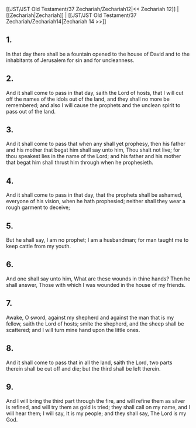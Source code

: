 [[JST/JST Old Testament/37 Zechariah/Zechariah12|<< Zechariah 12]] | [[Zechariah|Zechariah]] | [[JST/JST Old Testament/37 Zechariah/Zechariah14|Zechariah 14 >>]]
## 1.
In that day there shall be a fountain opened to the house of David and to the inhabitants of Jerusalem for sin and for uncleanness.
## 2.
And it shall come to pass in that day, saith the Lord of hosts, that I will cut off the names of the idols out of the land, and they shall no more be remembered; and also I will cause the prophets and the unclean spirit to pass out of the land.
## 3.
And it shall come to pass that when any shall yet prophesy, then his father and his mother that begat him shall say unto him, Thou shalt not live; for thou speakest lies in the name of the Lord; and his father and his mother that begat him shall thrust him through when he prophesieth.
## 4.
And it shall come to pass in that day, that the prophets shall be ashamed, everyone of his vision, when he hath prophesied; neither shall they wear a rough garment to deceive;
## 5.
But he shall say, I am no prophet; I am a husbandman; for man taught me to keep cattle from my youth.
## 6.
And one shall say unto him, What are these wounds in thine hands? Then he shall answer, Those with which I was wounded in the house of my friends.
## 7.
Awake, O sword, against my shepherd and against the man that is my fellow, saith the Lord of hosts; smite the shepherd, and the sheep shall be scattered; and I will turn mine hand upon the little ones.
## 8.
And it shall come to pass that in all the land, saith the Lord, two parts therein shall be cut off and die; but the third shall be left therein.
## 9.
And I will bring the third part through the fire, and will refine them as silver is refined, and will try them as gold is tried; they shall call on my name, and I will hear them; I will say, It is my people; and they shall say, The Lord is my God.


